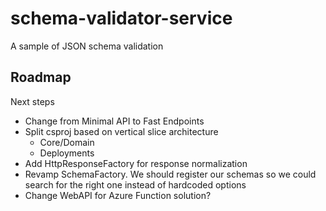 # schema-validator-service
A sample of JSON schema validation

## Roadmap

Next steps

- Change from Minimal API to Fast Endpoints
- Split csproj based on vertical slice architecture
  - Core/Domain
  - Deployments
- Add HttpResponseFactory for response normalization
- Revamp SchemaFactory. We should register our schemas so we could search for the right one instead of hardcoded options
- Change WebAPI for Azure Function solution?
